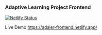 ### Adaptive Learning Project Frontend

[![Netlify Status](https://api.netlify.com/api/v1/badges/a4bf16f9-8645-42d7-90e1-bdeb1029a8b9/deploy-status)](https://app.netlify.com/sites/adaler-frontend/deploys)

Live Demo  https://adaler-frontend.netlify.app/
